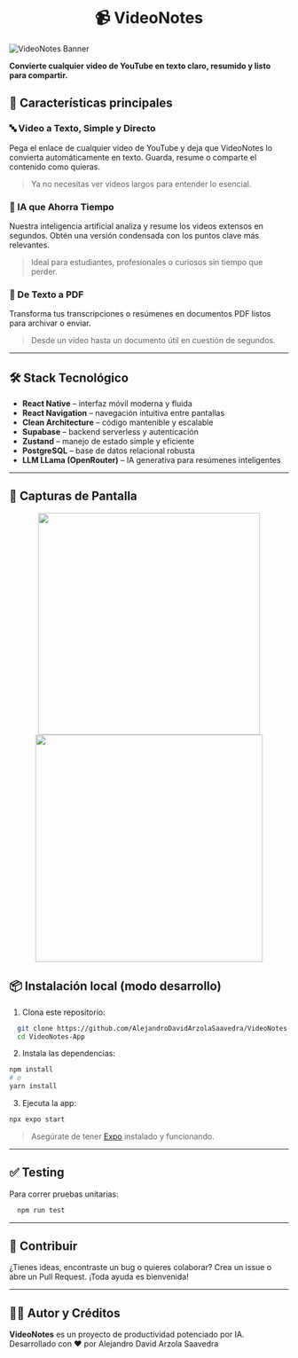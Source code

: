 <h1 align="center">📹 VideoNotes</h1>

<img src="https://i.imgur.com/ioYDPlY.png" alt="VideoNotes Banner">

**Convierte cualquier video de YouTube en texto claro, resumido y listo para compartir.**

## 🚀 Características principales

### 🔤 Video a Texto, Simple y Directo

Pega el enlace de cualquier video de YouTube y deja que VideoNotes lo convierta automáticamente en texto.
Guarda, resume o comparte el contenido como quieras.

> Ya no necesitas ver videos largos para entender lo esencial.

### 🤖 IA que Ahorra Tiempo

Nuestra inteligencia artificial analiza y resume los videos extensos en segundos.
Obtén una versión condensada con los puntos clave más relevantes.

> Ideal para estudiantes, profesionales o curiosos sin tiempo que perder.

### 📄 De Texto a PDF

Transforma tus transcripciones o resúmenes en documentos PDF listos para archivar o enviar.

> Desde un video hasta un documento útil en cuestión de segundos.

---

## 🛠️ Stack Tecnológico

* **React Native** – interfaz móvil moderna y fluida
* **React Navigation** – navegación intuitiva entre pantallas
* **Clean Architecture** – código mantenible y escalable
* **Supabase** – backend serverless y autenticación
* **Zustand** – manejo de estado simple y eficiente
* **PostgreSQL** – base de datos relacional robusta
* **LLM LLama (OpenRouter)** – IA generativa para resúmenes inteligentes

---

## 📱 Capturas de Pantalla

<div align="center">
  <img src="https://i.imgur.com/7m6KfHc.png" height="400"><img src="https://i.imgur.com/PUkN9kd.png" height="410">
</div>

## 📦 Instalación local (modo desarrollo)

1. Clona este repositorio:

```bash
  git clone https://github.com/AlejandroDavidArzolaSaavedra/VideoNotes-React-Native-App
  cd VideoNotes-App
```

2. Instala las dependencias:

```bash
npm install
# o
yarn install
```

3. Ejecuta la app:

```bash
npx expo start
```

> Asegúrate de tener [Expo](https://docs.expo.dev/) instalado y funcionando.

---

## ✅ Testing

Para correr pruebas unitarias:

```bash
  npm run test
```

---

## 🙌 Contribuir

¿Tienes ideas, encontraste un bug o quieres colaborar?
Crea un issue o abre un Pull Request. ¡Toda ayuda es bienvenida!

---

## 🧑‍💻 Autor y Créditos

**VideoNotes** es un proyecto de productividad potenciado por IA.
Desarrollado con ❤️ por Alejandro David Arzola Saavedra
